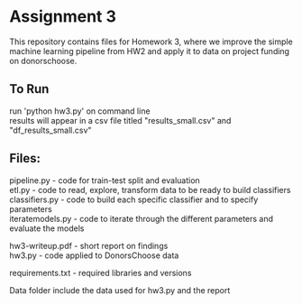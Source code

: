 # Assignment 3
  
This repository contains files for Homework 3, where we improve the simple machine learning pipeline from HW2
and apply it to data on project funding on donorschoose.  
  
## To Run  
run 'python hw3.py' on command line  
results will appear in a csv file titled "results_small.csv" and "df_results_small.csv"  
  
## Files:  
pipeline.py - code for train-test split and evaluation  
etl.py - code to read, explore, transform data to be ready to build classifiers  
classifiers.py - code to build each specific classifier and to specify parameters  
iteratemodels.py - code to iterate through the different parameters and evaluate the models 
  
hw3-writeup.pdf - short report on findings  
hw3.py - code applied to DonorsChoose data  
  
requirements.txt - required libraries and versions  
  
Data folder include the data used for hw3.py and the report  